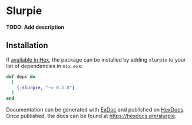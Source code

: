# Slurpie

**TODO: Add description**

## Installation

If [available in Hex](https://hex.pm/docs/publish), the package can be installed
by adding `slurpie` to your list of dependencies in `mix.exs`:

```elixir
def deps do
  [
    {:slurpie, "~> 0.1.0"}
  ]
end
```

Documentation can be generated with [ExDoc](https://github.com/elixir-lang/ex_doc)
and published on [HexDocs](https://hexdocs.pm). Once published, the docs can
be found at <https://hexdocs.pm/slurpie>.

